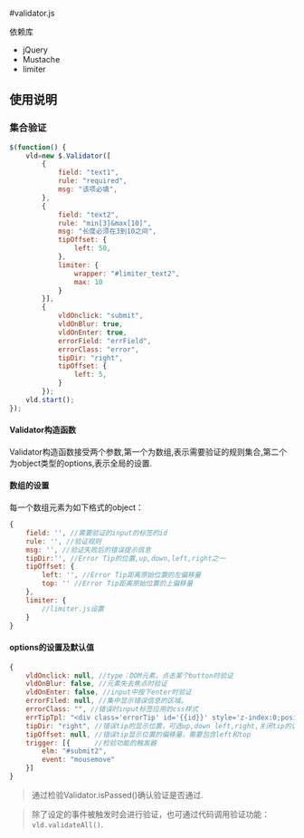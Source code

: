 #validator.js

依赖库

  - jQuery
  - Mustache
  - limiter

## 使用说明

### 集合验证
```js
$(function() {
    vld=new $.Validator([
	    {
		    field: "text1",
			rule: "required",
			msg: "该项必填",
	    }, 
	    {
			field: "text2",
			rule: "min[3]&max[10]",
			msg: "长度必须在3到10之间",
			tipOffset: {
				left: 50,
	    	},
			limiter: {
				wrapper: "#limiter_text2",
				max: 10
			}
	    }], 
	    {
	      	vldOnclick: "submit",
			vldOnBlur: true,
			vldOnEnter: true,
			errorField: "errField",
			errorClass: "error",
			tipDir: "right",
			tipOffset: {
				left: 5,
		    } 
	    });
	vld.start();
});
```
#### Validator构造函数
Validator构造函数接受两个参数,第一个为数组,表示需要验证的规则集合,第二个为object类型的options,表示全局的设置.

#### 数组的设置
每一个数组元素为如下格式的object：
```js
{
	field: '', //需要验证的input的标签的id
	rule: '', //验证规则
	msg: '', //验证失败后的错误提示信息
	tipDir:'', //Error Tip的位置,up,down,left,right之一
	tipOffset: {
		left: '', //Error Tip距离原始位置的左偏移量
		top: '' //Error Tip距离原始位置的上偏移量
	},
	limiter: {
		//limiter.js设置
	}
}
```

#### options的设置及默认值
```js
{
	vldOnclick: null, //type：DOM元素，点击某个button时验证
	vldOnBlur: false, //元素失去焦点时验证
	vldOnEnter: false, //input中按下enter时验证
	errorFiled: null, //集中显示错误信息的区域。
	errorClass: "", //错误时input标签应用的css样式
	errTipTpl: "<div class='errorTip' id='{{id}}' style='z-index:0;position:absolute;'>{{message}}</div>", //错误Tip模板
	tipDir: "right", //错误tip的显示位置，可选up,down left,right,关闭tip的话设置为false
	tipOffset: null, //错误tip显示位置的偏移量，需要包含left和top
	trigger: [{      //检验功能的触发器
		elm: "#submit2",
		event: "mousemove"
	}]
}
```

> 通过检验Validator.isPassed()确认验证是否通过.

> 除了设定的事件被触发时会进行验证，也可通过代码调用验证功能：`vld.validateAll()`.

